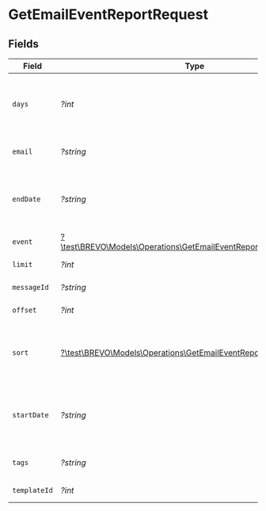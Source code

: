 # GetEmailEventReportRequest


## Fields

| Field                                                                                                                              | Type                                                                                                                               | Required                                                                                                                           | Description                                                                                                                        |
| ---------------------------------------------------------------------------------------------------------------------------------- | ---------------------------------------------------------------------------------------------------------------------------------- | ---------------------------------------------------------------------------------------------------------------------------------- | ---------------------------------------------------------------------------------------------------------------------------------- |
| `days`                                                                                                                             | *?int*                                                                                                                             | :heavy_minus_sign:                                                                                                                 | Number of days in the past including today (positive integer). _Not compatible with 'startDate' and 'endDate'_<br/>                |
| `email`                                                                                                                            | *?string*                                                                                                                          | :heavy_minus_sign:                                                                                                                 | Filter the report for a specific email addresses                                                                                   |
| `endDate`                                                                                                                          | *?string*                                                                                                                          | :heavy_minus_sign:                                                                                                                 | **Mandatory if startDate is used.** Ending date of the report (YYYY-MM-DD). Must be greater than equal to startDate<br/>           |
| `event`                                                                                                                            | [?\test\BREVO\Models\Operations\GetEmailEventReportQueryParamEvent](../../Models/Operations/GetEmailEventReportQueryParamEvent.md) | :heavy_minus_sign:                                                                                                                 | Filter the report for a specific event type                                                                                        |
| `limit`                                                                                                                            | *?int*                                                                                                                             | :heavy_minus_sign:                                                                                                                 | Number limitation for the result returned                                                                                          |
| `messageId`                                                                                                                        | *?string*                                                                                                                          | :heavy_minus_sign:                                                                                                                 | Filter on a specific message id                                                                                                    |
| `offset`                                                                                                                           | *?int*                                                                                                                             | :heavy_minus_sign:                                                                                                                 | Beginning point in the list to retrieve from.                                                                                      |
| `sort`                                                                                                                             | [?\test\BREVO\Models\Operations\GetEmailEventReportQueryParamSort](../../Models/Operations/GetEmailEventReportQueryParamSort.md)   | :heavy_minus_sign:                                                                                                                 | Sort the results in the ascending/descending order of record creation. Default order is **descending** if `sort` is not passed     |
| `startDate`                                                                                                                        | *?string*                                                                                                                          | :heavy_minus_sign:                                                                                                                 | **Mandatory if endDate is used.** Starting date of the report (YYYY-MM-DD). Must be lower than equal to endDate<br/>               |
| `tags`                                                                                                                             | *?string*                                                                                                                          | :heavy_minus_sign:                                                                                                                 | Filter the report for tags (serialized and urlencoded array)                                                                       |
| `templateId`                                                                                                                       | *?int*                                                                                                                             | :heavy_minus_sign:                                                                                                                 | Filter on a specific template id                                                                                                   |